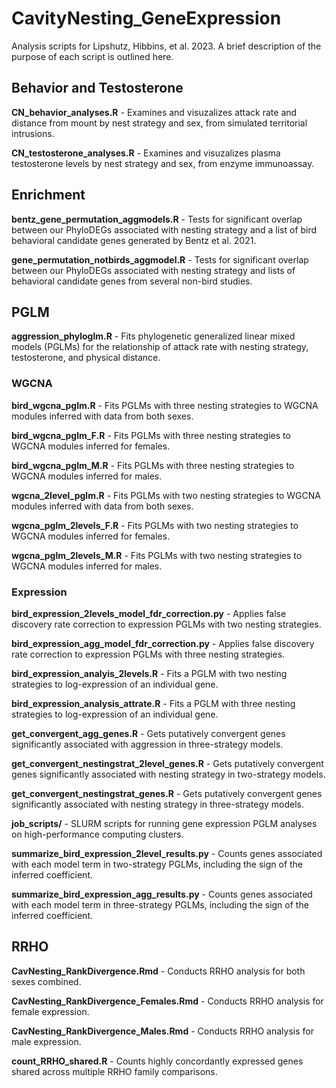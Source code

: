 # CavityNesting_GeneExpression

Analysis scripts for Lipshutz, Hibbins, et al. 2023. A brief description of the purpose 
of each script is outlined here. 

## Behavior and Testosterone
**CN_behavior_analyses.R** - Examines and visuzalizes attack rate and distance from mount by 
nest strategy and sex, from simulated territorial intrusions.

**CN_testosterone_analyses.R** - Examines and visuzalizes plasma testosterone levels by 
nest strategy and sex, from enzyme immunoassay.

## Enrichment
**bentz_gene_permutation_aggmodels.R** - Tests for significant overlap between our PhyloDEGs
associated with nesting strategy and a list of bird behavioral candidate genes generated by 
Bentz et al. 2021.

**gene_permutation_notbirds_aggmodel.R** - Tests for significant overlap between our PhyloDEGs
associated with nesting strategy and lists of behavioral candidate genes from several non-bird
studies. 

## PGLM
**aggression_phyloglm.R** - Fits phylogenetic generalized linear mixed models (PGLMs) for the 
relationship of attack rate with nesting strategy, testosterone, and physical distance. 

### WGCNA
**bird_wgcna_pglm.R** - Fits PGLMs with three nesting strategies to WGCNA modules inferred with
data from both sexes.

**bird_wgcna_pglm_F.R** - Fits PGLMs with three nesting strategies to WGCNA modules inferred for
females.

**bird_wgcna_pglm_M.R** - Fits PGLMs with three nesting strategies to WGCNA modules inferred for 
males. 

**wgcna_2level_pglm.R** - Fits PGLMs with two nesting strategies to WGCNA modules inferred with
data from both sexes.

**wgcna_pglm_2levels_F.R** - Fits PGLMs with two nesting strategies to WGCNA modules inferred for
females.

**wgcna_pglm_2levels_M.R** - Fits PGLMs with two nesting strategies to WGCNA modules inferred for 
males. 

### Expression

**bird_expression_2levels_model_fdr_correction.py** - Applies false discovery rate correction to 
expression PGLMs with two nesting strategies.

**bird_expression_agg_model_fdr_correction.py** - Applies false discovery rate correction to 
expression PGLMs with three nesting strategies. 

**bird_expression_analyis_2levels.R** - Fits a PGLM with two nesting strategies to log-expression
of an individual gene. 

**bird_expression_analysis_attrate.R** - Fits a PGLM with three nesting strategies to log-expression
of an individual gene. 

**get_convergent_agg_genes.R** - Gets putatively convergent genes significantly associated with 
aggression in three-strategy models. 

**get_convergent_nestingstrat_2level_genes.R** - Gets putatively convergent genes significantly 
associated with nesting strategy in two-strategy models.

**get_convergent_nestingstrat_genes.R** - Gets putatively convergent genes significantly
associated with nesting strategy in three-strategy models. 

**job_scripts/** - SLURM scripts for running gene expression PGLM analyses on high-performance
computing clusters. 

**summarize_bird_expression_2level_results.py** - Counts genes associated with each model term 
in two-strategy PGLMs, including the sign of the inferred coefficient. 

**summarize_bird_expression_agg_results.py** - Counts genes associated with each model term
in three-strategy PGLMs, including the sign of the inferred coefficient. 

## RRHO 

**CavNesting_RankDivergence.Rmd** - Conducts RRHO analysis for both sexes combined. 

**CavNesting_RankDivergence_Females.Rmd** - Conducts RRHO analysis for female expression. 

**CavNesting_RankDivergence_Males.Rmd** - Conducts RRHO analysis for male expression. 

**count_RRHO_shared.R** - Counts highly concordantly expressed genes shared across multiple
RRHO family comparisons. 
